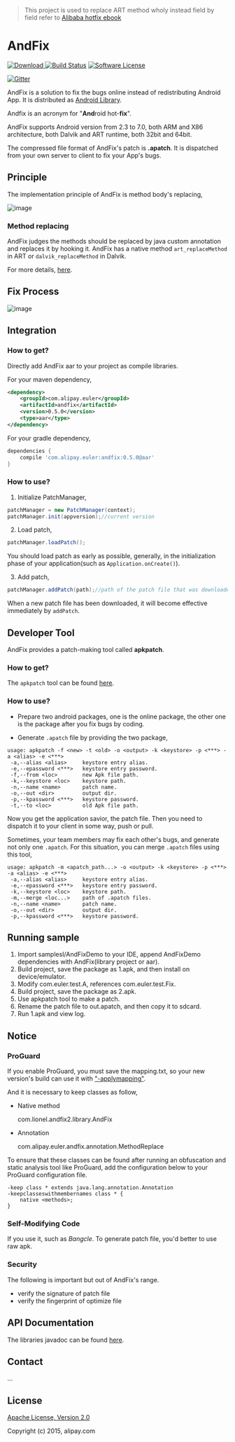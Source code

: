 > This project is used to replace ART method wholy instead field by field refer to [Alibaba hotfix ebook](https://help.aliyun.com/document_detail/53240.html?spm=5176.doc53287.2.1.bMpfMo)

# AndFix

[![Download](https://api.bintray.com/packages/supern/maven/andfix/images/download.svg) ](https://bintray.com/supern/maven/andfix/_latestVersion)
[![Build Status](https://travis-ci.org/alibaba/AndFix.svg)](https://travis-ci.org/alibaba/AndFix)
[![Software License](https://rawgit.com/alibaba/AndFix/master/images/license.svg)](LICENSE)

[![Gitter](https://badges.gitter.im/Join%20Chat.svg)](https://gitter.im/alibaba/AndFix?utm_source=badge&utm_medium=badge&utm_campaign=pr-badge)

AndFix is a solution to fix the bugs online instead of redistributing Android App. It is distributed as [Android Library](https://sites.google.com/a/android.com/tools/tech-docs/new-build-system/aar-format).

Andfix is an acronym for "**And**roid hot-**fix**".

AndFix supports Android version from 2.3 to 7.0, both ARM and X86 architecture, both Dalvik and ART runtime, both 32bit and 64bit.

The compressed file format of AndFix's patch is **.apatch**. It is dispatched from your own server to client to fix your App's bugs.

## Principle

The implementation principle of AndFix is method body's replacing,

![image](images/principle.png)

### Method replacing

AndFix judges the methods should be replaced by java custom annotation and replaces it by hooking it. AndFix has a native method `art_replaceMethod` in ART or `dalvik_replaceMethod` in Dalvik. 

For more details, [here](https://github.com/alibaba/AndFix/tree/master/jni).

## Fix Process

![image](images/process.png)

## Integration

### How to get?

Directly add AndFix aar to your project as compile libraries.

For your maven dependency,

```xml
<dependency>
  	<groupId>com.alipay.euler</groupId>
  	<artifactId>andfix</artifactId>
  	<version>0.5.0</version>
  	<type>aar</type>
</dependency>
```
For your gradle dependency,

```groovy
dependencies {
	compile 'com.alipay.euler:andfix:0.5.0@aar'
}
```

### How to use?

1. Initialize PatchManager,

```java
patchManager = new PatchManager(context);
patchManager.init(appversion);//current version
```

2. Load patch,

```java
patchManager.loadPatch();
```

You should load patch as early as possible, generally, in the initialization phase of your application(such as `Application.onCreate()`).

3. Add patch,

```java
patchManager.addPatch(path);//path of the patch file that was downloaded
```
When a new patch file has been downloaded, it will become effective immediately by `addPatch`.

## Developer Tool

AndFix provides a patch-making tool called **apkpatch**.

### How to get?

The `apkpatch` tool can be found [here](https://github.com/alibaba/AndFix/raw/master/tools/apkpatch-1.0.3.zip).

### How to use?

* Prepare two android packages, one is the online package, the other one is the package after you fix bugs by coding.

* Generate `.apatch` file by providing the two package,

```
usage: apkpatch -f <new> -t <old> -o <output> -k <keystore> -p <***> -a <alias> -e <***>
 -a,--alias <alias>     keystore entry alias.
 -e,--epassword <***>   keystore entry password.
 -f,--from <loc>        new Apk file path.
 -k,--keystore <loc>    keystore path.
 -n,--name <name>       patch name.
 -o,--out <dir>         output dir.
 -p,--kpassword <***>   keystore password.
 -t,--to <loc>          old Apk file path.
```

Now you get the application savior, the patch file. Then you need to dispatch it to your client in some way, push or pull.

Sometimes, your team members may fix each other's bugs, and generate not only one `.apatch`. For this situation, you can
merge `.apatch` files using this tool,

```
usage: apkpatch -m <apatch_path...> -o <output> -k <keystore> -p <***> -a <alias> -e <***>
 -a,--alias <alias>     keystore entry alias.
 -e,--epassword <***>   keystore entry password.
 -k,--keystore <loc>    keystore path.
 -m,--merge <loc...>    path of .apatch files.
 -n,--name <name>       patch name.
 -o,--out <dir>         output dir.
 -p,--kpassword <***>   keystore password.
```

## Running sample

1. Import samplesI/AndFixDemo to your IDE, append AndFixDemo dependencies with AndFix(library project or aar).
2. Build project, save the package as 1.apk, and then install on device/emulator.
3. Modify com.euler.test.A, references com.euler.test.Fix.
4. Build project, save the package as 2.apk.
5. Use apkpatch tool to make a patch.
6. Rename the patch file to out.apatch, and then copy it to sdcard.
7. Run 1.apk and view log.

## Notice

### ProGuard

If you enable ProGuard, you must save the mapping.txt, so your new version's build can use it with ["-applymapping"](http://proguard.sourceforge.net/manual/usage.html#applymapping).

And it is necessary to keep classes as follow,

* Native method

	com.lionel.andfix2.library.AndFix

* Annotation

	com.alipay.euler.andfix.annotation.MethodReplace

To ensure that these classes can be found after running an obfuscation and static analysis tool like ProGuard, add the configuration below to your ProGuard configuration file.


```
-keep class * extends java.lang.annotation.Annotation
-keepclasseswithmembernames class * {
    native <methods>;
}
```

### Self-Modifying Code

If you use it, such as *Bangcle*. To generate patch file, you'd better to use raw apk.

### Security

The following is important but out of AndFix's range.

-  verify the signature of patch file
-  verify the fingerprint of optimize file

## API Documentation

The libraries javadoc can be found [here](https://rawgit.com/alibaba/AndFix/master/docs/index.html).

## Contact

...

## License

[Apache License, Version 2.0](http://www.apache.org/licenses/LICENSE-2.0.html)

Copyright (c) 2015, alipay.com
